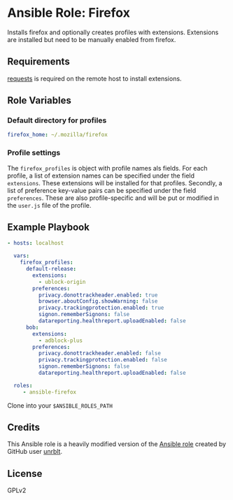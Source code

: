 # Ansible Role: Firefox

Installs firefox and optionally creates profiles with extensions.
Extensions are installed but need to be manually enabled from firefox.

## Requirements

[requests][0] is required on the remote host to install extensions.

## Role Variables

### Default directory for profiles

```yaml
firefox_home: ~/.mozilla/firefox
```

### Profile settings

The `firefox_profiles` is object with profile names als fields. For each profile, a list of extension names can be specified under the field `extensions`. These extensions will be installed for that profiles. Secondly, a list of preference key-value pairs can be specified under the field `preferences`. These are also profile-specific and will be put or modified in the `user.js` file of the profile.

## Example Playbook

```yaml
- hosts: localhost

  vars:
    firefox_profiles:
      default-release:
        extensions:
          - ublock-origin
        preferences:
          privacy.donottrackheader.enabled: true
          browser.aboutConfig.showWarning: false
          privacy.trackingprotection.enabled: true
          signon.rememberSignons: false
          datareporting.healthreport.uploadEnabled: false
      bob:
        extensions:
          - adblock-plus
        preferences:
          privacy.donottrackheader.enabled: false
          privacy.trackingprotection.enabled: false
          signon.rememberSignons: false
          datareporting.healthreport.uploadEnabled: false

  roles:
     - ansible-firefox
```
Clone into your `$ANSIBLE_ROLES_PATH`

## Credits

This Ansible role is a heavily modified version of the [Ansible role](https://github.com/unrblt/ansible-role-firefox) created by GitHub user [unrblt](https://github.com/unrblt).

## License


GPLv2

[0]: http://docs.python-requests.org/en/master "requests"
